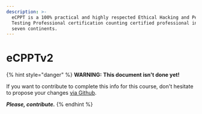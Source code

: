 ```yaml
---
description: >-
  eCPPT is a 100% practical and highly respected Ethical Hacking and Penetration
  Testing Professional certification counting certified professional in all the
  seven continents.
---
```


# eCPPTv2

{% hint style="danger" %}
**WARNING:** **This document isn't done yet!**&#x20;

If you want to contribute to complete this info for this course, don't hesitate to propose your changes [via Github](https://github.com/fer/ecpptv2).

_**Please, contribute.**_
{% endhint %}
